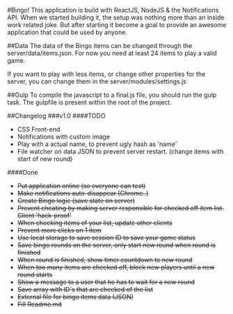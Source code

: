 #Bingo!
This application is build with ReactJS, NodeJS & the Notifications API.
When we started building it, the setup was nothing more than an inside work related joke.
But after starting it become a goal to provide an awesome application that could be used by anyone.

##Data
The data of the Bingo items can be changed through the server/data/items.json.
For now you need at least 24 items to play a valid game.

If you want to play with less items, or change other properties for the server,
you can change them in the server/modules/settings.js

##Gulp
To compile the javascript to a final.js file, you should run the gulp task.
The gulpfile is present within the root of the project.

##Changelog
###v1.0
####TODO
* CSS Front-end
* Notifications with custom image
* Play with a actual name, to prevent ugly hash as 'name'
* File watcher on data JSON to prevent server restart. (change items with start of new round)

####Done
* ~~Put application online (so everyone can test)~~
* ~~Make notifications auto-disappear (Chrome..)~~
* ~~Create Bingo logic (save state on server)~~
* ~~Prevent cheating by making server responsible for checked off item list. Client 'hack-proof'~~
* ~~When checking items of your list, update other clients~~
* ~~Prevent more clicks on 1 item~~
* ~~Use local storage to save session ID to save your game status~~
* ~~Save bingo rounds on the server, only start new round when round is finished~~
* ~~When round is finished, show timer countdown to new round~~
* ~~When too many items are checked off, block new players until a new round starts~~
* ~~Show a message to a user that he has to wait for a new round~~
* ~~Save array with ID's that are checked of the list~~
* ~~External file for bingo items data (JSON)~~
* ~~Fill Readme.md~~
